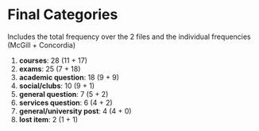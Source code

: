 # Final Categories

Includes the total frequency over the 2 files and the individual frequencies (McGill + Concordia)

1. **courses**: 28 (11 + 17)
2. **exams**: 25 (7 + 18)
3. **academic question**: 18 (9 + 9)
4. **social/clubs**: 10 (9 + 1)
5. **general question**: 7 (5 + 2)
6. **services question**: 6 (4 + 2)
7. **general/university post**: 4 (4 + 0)
8. **lost item**: 2 (1 + 1)
